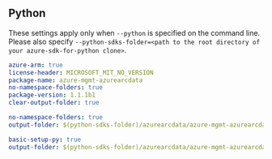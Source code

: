 ## Python

These settings apply only when `--python` is specified on the command line.
Please also specify `--python-sdks-folder=<path to the root directory of your azure-sdk-for-python clone>`.

``` yaml $(track2)
azure-arm: true
license-header: MICROSOFT_MIT_NO_VERSION
package-name: azure-mgmt-azurearcdata
no-namespace-folders: true
package-version: 1.1.1b1
clear-output-folder: true
```

``` yaml $(python-mode) == 'update' && $(track2)
no-namespace-folders: true
output-folder: $(python-sdks-folder)/azurearcdata/azure-mgmt-azurearcdata/azure/mgmt/azurearcdata
```

``` yaml $(python-mode) == 'create' && $(track2)
basic-setup-py: true
output-folder: $(python-sdks-folder)/azurearcdata/azure-mgmt-azurearcdata
```
